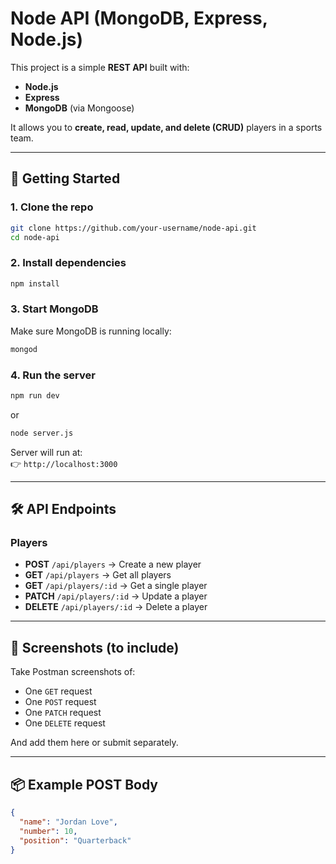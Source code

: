 # Node API (MongoDB, Express, Node.js)

This project is a simple **REST API** built with:
- **Node.js**
- **Express**
- **MongoDB** (via Mongoose)

It allows you to **create, read, update, and delete (CRUD)** players in a sports team.

---

## 🚀 Getting Started

### 1. Clone the repo
```bash
git clone https://github.com/your-username/node-api.git
cd node-api
```

### 2. Install dependencies
```bash
npm install
```

### 3. Start MongoDB
Make sure MongoDB is running locally:
```bash
mongod
```

### 4. Run the server
```bash
npm run dev
```
or
```bash
node server.js
```

Server will run at:  
👉 `http://localhost:3000`

---

## 🛠 API Endpoints

### Players
- **POST** `/api/players` → Create a new player  
- **GET** `/api/players` → Get all players  
- **GET** `/api/players/:id` → Get a single player  
- **PATCH** `/api/players/:id` → Update a player  
- **DELETE** `/api/players/:id` → Delete a player  

---

## 📸 Screenshots (to include)
Take Postman screenshots of:
- One `GET` request  
- One `POST` request  
- One `PATCH` request  
- One `DELETE` request  

And add them here or submit separately.

---

## 📦 Example POST Body
```json
{
  "name": "Jordan Love",
  "number": 10,
  "position": "Quarterback"
}
```
